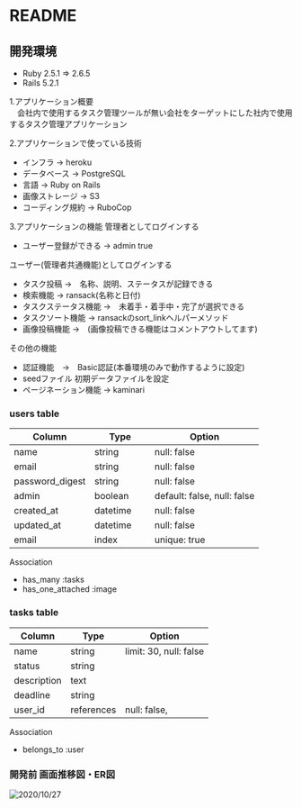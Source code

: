 # README

## 開発環境
- Ruby 2.5.1 => 2.6.5
- Rails 5.2.1

1.アプリケーション概要  
　会社内で使用するタスク管理ツールが無い会社をターゲットにした社内で使用するタスク管理アプリケーション

2.アプリケーションで使っている技術
  - インフラ → heroku
  - データベース → PostgreSQL
  - 言語 → Ruby on Rails
  - 画像ストレージ → S3
  - コーディング規約 → RuboCop
  
3.アプリケーションの機能
管理者としてログインする
  - ユーザー登録ができる → admin true

ユーザー(管理者共通機能)としてログインする
  - タスク投稿 →　名称、説明、ステータスが記録できる
  - 検索機能 → ransack(名称と日付)
  - タスクステータス機能 →　未着手・着手中・完了が選択できる
  - タスクソート機能 → ransackのsort_linkヘルパーメソッド
  - 画像投稿機能 →　(画像投稿できる機能はコメントアウトしてます)
  
その他の機能
  - 認証機能　→　Basic認証(本番環境のみで動作するように設定)
  - seedファイル 初期データファイルを設定
  - ページネーション機能 → kaminari  


### users table
|Column   |Type  |Option|
|---------|------|------|
|name　　　|string　　　|null: false|
|email    |string|null: false|
|password_digest |string|null: false|
|admin |boolean|default: false, null: false|
|created_at|datetime|null: false|
|updated_at|datetime|null: false|
|email|index|unique: true|

Association
- has_many :tasks
- has_one_attached :image

### tasks table
|Column   |Type  |Option|
|---------|------|------|
|name  |string|limit: 30, null: false|
|status   |string|      |
|description |text||
|deadline |string|      |
|user_id  |references|null: false,|

Association
- belongs_to :user

### 開発前 画面推移図・ER図
![2020/10/27](https://user-images.githubusercontent.com/53572363/97308747-8d582780-18a4-11eb-936f-371f6b0873b8.JPG)
